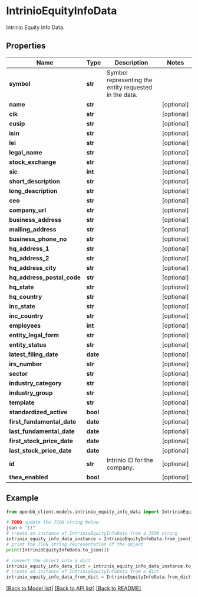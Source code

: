 # IntrinioEquityInfoData

Intrinio Equity Info Data.

## Properties

Name | Type | Description | Notes
------------ | ------------- | ------------- | -------------
**symbol** | **str** | Symbol representing the entity requested in the data. | 
**name** | **str** |  | [optional] 
**cik** | **str** |  | [optional] 
**cusip** | **str** |  | [optional] 
**isin** | **str** |  | [optional] 
**lei** | **str** |  | [optional] 
**legal_name** | **str** |  | [optional] 
**stock_exchange** | **str** |  | [optional] 
**sic** | **int** |  | [optional] 
**short_description** | **str** |  | [optional] 
**long_description** | **str** |  | [optional] 
**ceo** | **str** |  | [optional] 
**company_url** | **str** |  | [optional] 
**business_address** | **str** |  | [optional] 
**mailing_address** | **str** |  | [optional] 
**business_phone_no** | **str** |  | [optional] 
**hq_address_1** | **str** |  | [optional] 
**hq_address_2** | **str** |  | [optional] 
**hq_address_city** | **str** |  | [optional] 
**hq_address_postal_code** | **str** |  | [optional] 
**hq_state** | **str** |  | [optional] 
**hq_country** | **str** |  | [optional] 
**inc_state** | **str** |  | [optional] 
**inc_country** | **str** |  | [optional] 
**employees** | **int** |  | [optional] 
**entity_legal_form** | **str** |  | [optional] 
**entity_status** | **str** |  | [optional] 
**latest_filing_date** | **date** |  | [optional] 
**irs_number** | **str** |  | [optional] 
**sector** | **str** |  | [optional] 
**industry_category** | **str** |  | [optional] 
**industry_group** | **str** |  | [optional] 
**template** | **str** |  | [optional] 
**standardized_active** | **bool** |  | [optional] 
**first_fundamental_date** | **date** |  | [optional] 
**last_fundamental_date** | **date** |  | [optional] 
**first_stock_price_date** | **date** |  | [optional] 
**last_stock_price_date** | **date** |  | [optional] 
**id** | **str** | Intrinio ID for the company. | [optional] 
**thea_enabled** | **bool** |  | [optional] 

## Example

```python
from openbb_client.models.intrinio_equity_info_data import IntrinioEquityInfoData

# TODO update the JSON string below
json = "{}"
# create an instance of IntrinioEquityInfoData from a JSON string
intrinio_equity_info_data_instance = IntrinioEquityInfoData.from_json(json)
# print the JSON string representation of the object
print(IntrinioEquityInfoData.to_json())

# convert the object into a dict
intrinio_equity_info_data_dict = intrinio_equity_info_data_instance.to_dict()
# create an instance of IntrinioEquityInfoData from a dict
intrinio_equity_info_data_from_dict = IntrinioEquityInfoData.from_dict(intrinio_equity_info_data_dict)
```
[[Back to Model list]](../README.md#documentation-for-models) [[Back to API list]](../README.md#documentation-for-api-endpoints) [[Back to README]](../README.md)


